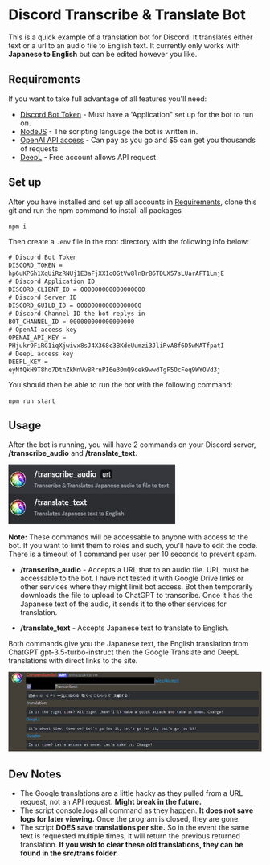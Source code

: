 
# Discord Transcribe & Translate Bot

This is a quick example of a translation bot for Discord. It translates either text or a url to an audio file to English text. It currently only works with **Japanese to English** but can be edited however you like.

## Requirements

If you want to take full advantage of all features you'll need:

- [Discord Bot Token](https://discord.com/developers/applications) - Must have a 'Application" set up for the bot to run on.
- [NodeJS](https://nodejs.org/en) - The scripting language the bot is written in.
- [OpenAI API access](https://platform.openai.com/docs/api-reference/introduction) - Can pay as you go and $5 can get you thousands of requests
- [DeepL](https://www.deepl.com/en/pro/change-plan) - Free account allows API request

## Set up

After you have installed and set up all accounts in [Requirements](#requirements), clone this git and run the npm command to install all packages

``npm i``

Then create a `.env` file in the root directory with the following info below:

```env
# Discord Bot Token
DISCORD_TOKEN = hp6uKPGh1XqUiRzRNUj1E3aFjXX1o0GtVw8lnBrB6TDUX57sLUarAFT1LmjE
# Discord Application ID
DISCORD_CLIENT_ID = 000000000000000000
# Discord Server ID
DISCORD_GUILD_ID = 000000000000000000
# Discord Channel ID the bot replys in
BOT_CHANNEL_ID = 000000000000000000
# OpenAI access key
OPENAI_API_KEY = PHjukr9FiRG1iqXjwivx8sJ4X368c3BKdeUumzi3JliRvA8f6D5wMATfpatI
# DeepL access key
DEEPL_KEY = eyNfQkH9T8ho7DtnZkMnVvBRrnPI6e30mQ9cek9wwdTgF5OcFeq9WYOVd3j
```

You should then be able to run the bot with the following command:

``npm run start``

## Usage

After the bot is running, you will have 2 commands on your Discord server, **/transcribe_audio** and **/translate_text**.

![commands](./img/2.png)

**Note:** These commands will be accessable to anyone with access to the bot. If you want to limit them to roles and such, you'll have to edit the code. There is a timeout of 1 command per user per 10 seconds to prevent spam.

- **/transcribe_audio** - Accepts a URL that to an audio file. URL must be accessable to the bot. I have not tested it with Google Drive links or other services where they might limit bot access. Bot then temporarily downloads the file to upload to ChatGPT to transcribe. Once it has the Japanese text of the audio, it sends it to the other services for translation.

- **/translate_text** - Accepts Japanese text to translate to English.

Both commands give you the Japanese text, the English translation from ChatGPT gpt-3.5-turbo-instruct then the Google Translate and DeepL translations with direct links to the site.

![commands](./img/1.png)

## Dev Notes

- The Google translations are a little hacky as they pulled from a URL request, not an API request. **Might break in the future.**
- The script console.logs all command as they happen. **It does not save logs for later viewing.** Once the program is closed, they are gone.
- The script **DOES save translations per site.** So in the event the same text is requested multiple times, it will return the previous returned translation. **If you wish to clear these old translations, they can be found in the src/trans folder.**
